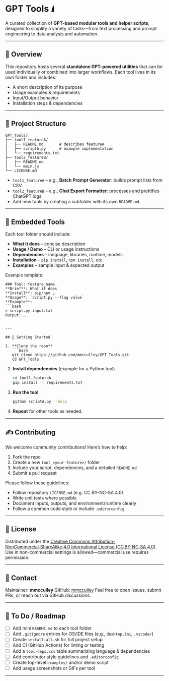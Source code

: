 # GPT Tools 🖠️

A curated collection of **GPT‑based modular tools and helper scripts**, designed to simplify a variety of tasks—from text processing and prompt engineering to data analysis and automation.

---

## 🚀 Overview

This repository hosts several **standalone GPT-powered utilities** that can be used individually or combined into larger workflows. Each tool lives in its own folder and includes:

* A short description of its purpose
* Usage examples & requirements
* Input/Output behavior
* Installation steps & dependencies

---

## 📂 Project Structure

```
GPT_Tools/
├── tool1_featureA/
│   ├── README.md       # describes featureA
│   ├── scriptA.py      # example implementation
│   └── requirements.txt
├── tool2_featureB/
│   ├── README.md
│   └── main.js
└── LICENSE.md
```

* `tool1_featureA` – e.g., **Batch Prompt Generator**: builds prompt lists from CSV.
* `tool2_featureB` – e.g., **Chat Export Formatter**: processes and prettifies ChatGPT logs.
* Add new tools by creating a subfolder with its own `README.md`.

---

## 🧹 Embedded Tools

Each tool folder should include:

* **What it does** – concise description
* **Usage / Demo** – CLI or usage instructions
* **Dependencies** – language, libraries, runtime, models
* **Installation** – `pip install`, `npm install`, etc.
* **Examples** – sample input & expected output

Example template:

````
### Tool: feature_name
**Brief**: What it does  
**Install**: pip/npm …  
**Usage**: `script.py --flag value`  
**Example**:
```bash
> script.py input.txt
Output: …
````

````

---

## 🔧 Getting Started

1. **Clone the repo**
   ```bash
   git clone https://github.com/mmcculley/GPT_Tools.git
   cd GPT_Tools
````

2. **Install dependencies** (example for a Python tool)

   ```bash
   cd tool1_featureA
   pip install -r requirements.txt
   ```
3. **Run the tool**

   ```bash
   python scriptA.py --help
   ```
4. **Repeat** for other tools as needed.

---

## ✍️ Contributing

We welcome community contributions! Here’s how to help:

1. Fork the repo
2. Create a new `tool_<your‑feature>/` folder
3. Include your script, dependencies, and a detailed `README.md`
4. Submit a pull request

Please follow these guidelines:

* Follow repository `LICENSE.md` (e.g. CC BY-NC-SA 4.0)
* Write unit tests where possible
* Document inputs, outputs, and environment/runtime clearly
* Follow a common code style or include `.editorconfig`

---

## 📜 License

Distributed under the [Creative Commons Attribution-NonCommercial‑ShareAlike 4.0 International License (CC BY‑NC‑SA 4.0)](LICENSE.md).
Use in non-commercial settings is allowed—commercial use requires permission.

---

## 📩 Contact

Maintainer: **mmcculley**
GitHub: [mmcculley](https://github.com/mmcculley)
Feel free to open issues, submit PRs, or reach out via GitHub discussions.

---

## 📌 To Do / Roadmap

* [ ] Add mini `README.md` to each tool folder
* [ ] Add `.gitignore` entries for OS/IDE files (e.g., `desktop.ini`, `.vscode/`)
* [ ] Create `install-all.sh` for full project setup
* [ ] Add CI (GitHub Actions) for linting or testing
* [ ] Add a `tool-deps.csv` table summarizing language & dependencies
* [ ] Add contributor style guidelines and `.editorconfig`
* [ ] Create top-level `examples/` and/or demo script
* [ ] Add usage screenshots or GIFs per tool

---
